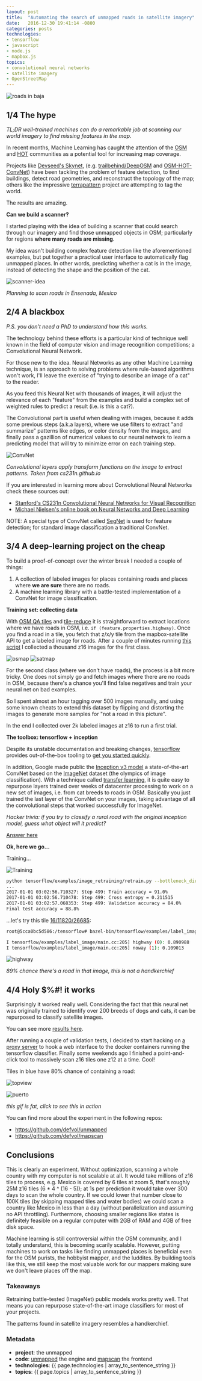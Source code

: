 ```yaml
---
layout: post
title:  "Automating the search of unmapped roads in satellite imagery"
date:   2016-12-30 19:41:14 -0800
categories: posts
technologies:
- tensorflow
- javascript
- node.js
- mapbox.js
topics:
- convolutional neural networks
- satellite imagery
- OpenStreetMap
---
```


![roads in baja](https://raw.githubusercontent.com/rodowi/unmapped/master/screenshots/missing-roads.jpg)

## 1/4 The hype

_TL;DR well-trained machines can do a remarkable job at scanning our world imagery to find missing features in the map._

In recent months, Machine Learning has caught the attention of the [OSM](https://www.developmentseed.org/blog/2016/08/17/sotm-skynet/) and [HOT](https://lists.openstreetmap.org/pipermail/hot/2016-December/012842.html) communities as a potential tool for increasing map coverage.

Projects like [Devseed's Skynet](https://github.com/developmentseed/skynet-train), (e.g. [trailbehind/DeepOSM](https://github.com/trailbehind/DeepOSM) and [OSM-HOT-ConvNet](https://github.com/larsroemheld/OSM-HOT-ConvNet)) have been tackling the problem of feature detection, to find buildings, detect road geometries, and reconstruct the topology of the map; others like the impressive
[terrapattern](https://www.theatlantic.com/technology/archive/2016/05/the-promise-of-terrapattern-the-visual-search-engine-for-satellite-imagery/484610/) project are attempting to tag the world.

The results are amazing.

**Can we build a scanner?**

I started playing with the idea of building a scanner that could search through our imagery and find those unmapped objects in OSM; particularly for regions **where many roads are missing**.

My idea wasn't building complex feature detection like the aforementioned examples, but put together a practical user interface to automatically flag unmapped places. In other words, predicting whether a cat is in the image, instead of detecting the shape and the position of the cat.

![scanner-idea](https://gist.githubusercontent.com/defvol/f21c5594f5eae971fbfc3a27263aa261/raw/df93a607bf551e01af418197939422f125764a14/scanner-1.gif)

_Planning to scan roads in Ensenada, Mexico_

## 2/4 A blackbox

_P.S. you don’t need a PhD to understand how this works._

The technology behind these efforts is a particular kind of technique well known in the field of computer vision and image recognition competitions; a Convolutional Neural Network.

For those new to the idea. Neural Networks as any other Machine Learning technique, is an approach to solving problems where rule-based algorithms won't work, I'll leave the exercise of "trying to describe an image of a cat" to the reader.

As you feed this Neural Net with thousands of images, it will adjust the relevance of each "feature" from the examples and build a complex set of weighted rules to predict a result (i.e. is this a cat?).

The Convolutional part is useful when dealing with images, because it adds some previous steps (a.k.a layers), where we use filters to extract "and summarize" patterns like edges, or color density from the images, and finally pass a gazillion of numerical values to our neural network to learn a predicting model that will try to minimize error on each training step.

![ConvNet](https://cs231n.github.io/assets/cnn/convnet.jpeg)

_Convolutional layers apply transform functions on the image to extract patterns. Taken from cs231n.github.io_

If you are interested in learning more about Convolutional Neural Networks check these sources out:

- [Stanford's CS231n Convolutional Neural Networks for Visual Recognition](https://cs231n.github.io/convolutional-networks/)
- [Michael Nielsen's online book on Neural Networks and Deep Learning](http://neuralnetworksanddeeplearning.com/)

NOTE:
A special type of ConvNet called [SegNet](https://www.quora.com/What-is-the-SegNet-neural-network-Why-is-it-important) is used for feature detection; for standard image classification a traditional ConvNet.

## 3/4 A deep-learning project on the cheap

To build a proof-of-concept over the winter break I needed a couple of things:

1. A collection of labeled images for places containing roads and places where **we are sure** there are no roads.
2. A machine learning library with a battle-tested implementation of a ConvNet for image classification.

**Training set: collecting data**

With [OSM QA tiles](https://osmlab.github.io/osm-qa-tiles/) and [tile-reduce](https://github.com/mapbox/tile-reduce) it is straightforward to extract locations where we have roads in OSM, i.e. `if (feature.properties.highway)`. Once you find a road in a tile, you fetch that z/x/y tile from the mapbox-satellite API to get a labeled image for roads. After a couple of minutes running [this script](https://github.com/defvol/unmapped/blob/master/lib/has-highway.js) I collected a thousand z16 images for the first class.

![osmap](https://gist.githubusercontent.com/defvol/f21c5594f5eae971fbfc3a27263aa261/raw/bbc84d15dfb609975c8db1b0268eb83cb2c59e61/osmap.jpg)
![satmap](https://gist.githubusercontent.com/defvol/f21c5594f5eae971fbfc3a27263aa261/raw/bbc84d15dfb609975c8db1b0268eb83cb2c59e61/satmap.jpg)

For the second class (where we don't have roads), the process is a bit more tricky. One does not simply go and fetch images where there are no roads in OSM, because there's a chance you'll find false negatives and train your neural net on bad examples.

So I spent almost an hour tagging over 500 images manually, and using some known cheats to extend this dataset by flipping and distorting the images to generate more samples for "not a road in this picture".

In the end I collected over 2k labeled images at z16 to run a first trial.

**The toolbox: tensorflow + inception**

Despite its unstable documentation and breaking changes, [tensorflow](https://www.tensorflow.org/) provides out-of-the-box tooling to [get you started quickly](https://www.tensorflow.org/versions/master/tutorials/mnist/beginners/).

In addition, Google made public the [Inception v3 model](https://github.com/tensorflow/models/tree/master/inception) a state-of-the-art ConvNet based on the [ImageNet](https://en.wikipedia.org/wiki/ImageNet) dataset (the olympics of image classification). With a technique called [transfer learning](https://www.tensorflow.org/tutorials/image_retraining), it is quite easy to repurpose layers trained over weeks of datacenter processing to work on a new set of images, i.e. from cat breeds to roads in OSM. Basically you just trained the last layer of the ConvNet on your images, taking advantage of all the convolutional steps that worked successfully for ImageNet.

_Hacker trivia: if you try to classify a rural road with the original inception model, guess what object will it predict?_

[Answer here](http://etc.usf.edu/clipart/19600/19682/handkerchief_19682_lg.gif)

**Ok, here we go...**

Training...

![Training](https://raw.githubusercontent.com/defvol/mapscan/gifs/screenshots/training.gif)

```sh
python tensorflow/examples/image_retraining/retrain.py --bottleneck_dir=/tf_files/bottlenecks --how_many_training_steps 500 --model_dir=/tf_files/inception --output_graph=/tf_files/retrained_graph.pb --output_labels=/tf_files/retrained_labels.txt --image_dir /tf_files/satellite
...
2017-01-01 03:02:56.710327: Step 499: Train accuracy = 91.0%
2017-01-01 03:02:56.710478: Step 499: Cross entropy = 0.211515
2017-01-01 03:02:57.068353: Step 499: Validation accuracy = 84.0%
Final test accuracy = 88.8%
```

...let's try this tile [16/11820/26685](https://b.tiles.mapbox.com/v4/mapbox.satellite/16/11820/26685@2x.png?access_token=pk.eyJ1Ijoicm9kb3dpIiwiYSI6ImdZdDkyQU0ifQ.bPu86kwHgaenPhYp84g1yg):

```sh
root@5cca0bc5d586:/tensorflow# bazel-bin/tensorflow/examples/label_image/label_image --graph=/tf_files/retrained_graph.pb --labels=/tf_files/retrained_labels.txt --output_layer=final_result --image=/tf_files/satellite/11820-26685-16.jpg

I tensorflow/examples/label_image/main.cc:205] highway (0): 0.890988
I tensorflow/examples/label_image/main.cc:205] noway (1): 0.109013
```

![highway](https://cloud.githubusercontent.com/assets/705860/21580153/3d6ca108-cf95-11e6-805a-1f982007d7d6.jpg)

_89% chance there's a road in that image, this is not a handkerchief_

## 4/4 Holy $%#! it works

Surprisingly it worked really well. Considering the fact that this neural net was originally trained to identify over 200 breeds of dogs and cats, it can be repurposed to classify satellite images.

You can see more [results here](https://github.com/defvol/unmapped/wiki/Results).

After running a couple of validation tests, I decided to start hacking on [a proxy server](https://github.com/defvol/unmapped/blob/master/lib/server.js) to hook a web interface to the docker containers running the tensorflow classifier. Finally some weekends ago I finished a point-and-click tool to massively scan z16 tiles one z12 at a time. Cool!

Tiles in blue have 80% chance of containing a road:

![topview](https://raw.githubusercontent.com/defvol/mapscan/gifs/screenshots/topview.gif)

![puerto](https://raw.githubusercontent.com/defvol/mapscan/gifs/screenshots/puerto.gif)

_this gif is fat, click to see this in action_

You can find more about the experiment in the following repos:
- https://github.com/defvol/unmapped
- https://github.com/defvol/mapscan

## Conclusions

This is clearly an experiment. Without optimization, scanning a whole country with my computer is not scalable at all. It would take millions of z16 tiles to process, e.g. Mexico is covered by 6 tiles at zoom 5, that's roughly 25M z16 tiles (6 * 4 ^ (16 - 5)); at 1s per prediction it would take over 300 days to scan the whole country. If we could lower that number close to 100K tiles (by skipping mapped tiles and water bodies) we could scan a country like Mexico in less than a day (without parallelization and assuming no API throttling). Furthermore, choosing smaller regions like states is definitely feasible on a regular computer with 2GB of RAM and 4GB of free disk space.

Machine learning is still controversial within the OSM community, and I totally understand, this is becoming scarily scalable. However, putting machines to work on tasks like finding unmapped places is beneficial even for the OSM purists, the hobbyist mapper, and the luddites. By building tools like this, we still keep the most valuable work for our mappers making sure we don't leave places off the map.

### Takeaways

Retraining battle-tested (ImageNet) public models works pretty well. That means you can repurpose state-of-the-art image classifiers for most of your projects.

The patterns found in satellite imagery resembles a handkerchief.

### Metadata

- **project**: the unmapped
- **code**: [unmapped](https://github.com/defvol/unmapped) the engine and
[mapscan](https://github.com/defvol/mapscan) the frontend
- **technologies**: {{ page.technologies | array_to_sentence_string }}
- **topics**: {{ page.topics | array_to_sentence_string }}
